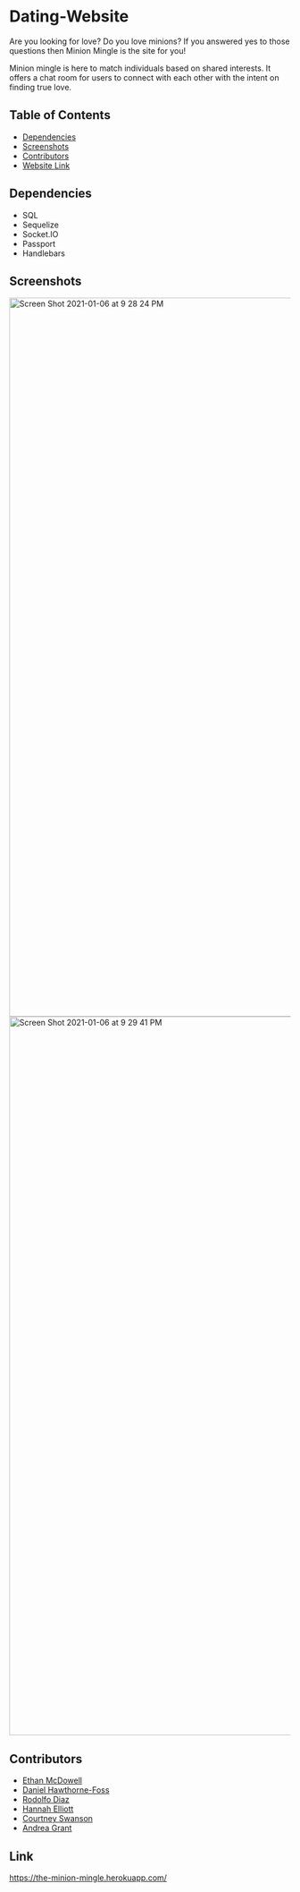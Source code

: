 # Dating-Website

Are you looking for love? Do you love minions? If you answered yes to those questions then Minion Mingle is the site for you! 

Minion mingle is here to match individuals based on shared interests. It offers a chat room for users to connect with each other with the intent on finding true love. 

## Table of Contents

- [Dependencies](#Dependencies)
- [Screenshots](#Screenshots)
- [Contributors](#Contributors)
- [Website Link](#Link)

## Dependencies

- SQL
- Sequelize
- Socket.IO
- Passport
- Handlebars

## Screenshots

<img width="1285" alt="Screen Shot 2021-01-06 at 9 28 24 PM" src="https://user-images.githubusercontent.com/45346745/103843615-27d3a480-5066-11eb-934f-27b6ec9b6eac.png">

<img width="1285" alt="Screen Shot 2021-01-06 at 9 29 41 PM" src="https://user-images.githubusercontent.com/45346745/103843711-4df94480-5066-11eb-9a66-3881ccf227d1.png">

## Contributors

* [Ethan McDowell](https://github.com/ethanrmcdowell)
* [Daniel Hawthorne-Foss](https://github.com/dhfoss)
* [Rodolfo Diaz](https://github.com/Rodolfod1)
* [Hannah Elliott](https://github.com/nova-codes)
* [Courtney Swanson](https://github.com/cswanson52)
* [Andrea Grant](https://github.com/aegrant08)

## Link

https://the-minion-mingle.herokuapp.com/

